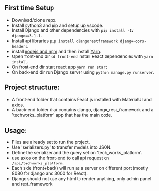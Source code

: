 ## First time Setup
- Download/clone repo.
- Install [python3]('https://www.google.com/url?sa=t&rct=j&q=&esrc=s&source=web&cd=&cad=rja&uact=8&ved=2ahUKEwjS3sGu3uX3AhUFIcUKHQulCKwQFnoECAUQAQ&url=https%3A%2F%2Fphoenixnap.com%2Fkb%2Fhow-to-install-python-3-windows&usg=AOvVaw3jsOWttzNHMoKMfRTA3qNM') and [pip]('https://www.google.com/url?sa=t&rct=j&q=&esrc=s&source=web&cd=&cad=rja&uact=8&ved=2ahUKEwj0uafY3eX3AhWHhv0HHZiQC18QFnoECBAQAQ&url=https%3A%2F%2Fwww.geeksforgeeks.org%2Fhow-to-install-pip-on-windows%2F&usg=AOvVaw2bxbboPBImS9cK6iIBynss') and [setup up vscode]('https://www.pylenin.com/blogs/install-vscode-for-python3/').
- Install Django and other dependencies with `pip install -Iv django==3.1.1`.
- Install api libraries `pip install djangorestframework django-cors-headers`.
- install [nodejs and npm]('https://www.google.com/url?sa=t&rct=j&q=&esrc=s&source=web&cd=&cad=rja&uact=8&ved=2ahUKEwiPypu53-X3AhWXD-wKHQLrAb8QFnoECA4QAw&url=https%3A%2F%2Fphoenixnap.com%2Fkb%2Finstall-node-js-npm-on-windows&usg=AOvVaw3VdOBLmIpQCg4BdlkrEvBM) and then install [Yarn]('https://phoenixnap.com/kb/yarn-windows').
- Open front-end dir `cd front-end` Install React dependencies with `yarn install`. 
- On front-end dir start react app `yarn run start`
- On back-end dir run Django server using `python manage.py runserver`.

## Project structure:
- A front-end folder that contains React.js installed with MaterialUI and axios.
- A back-end folder that contains django, django_rest_framework and a 'techworks_platform' app that has the main code.
## Usage:
- Files are already set to run the project.
- Use 'serializers.py' to transfer models into JSON.
- Define the serializer and the query set on 'tech_works_platform'.
- use axios on the front-end to call api request on `/api/techworks_platform`.
- Each side (front+back) will run as a server on different port (mostly 8080 for django and 3000 for React).
- Django should not use any html to render anything, only admin panel and rest_framework.
